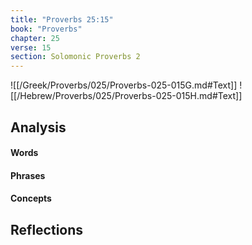 ```yaml
---
title: "Proverbs 25:15"
book: "Proverbs"
chapter: 25
verse: 15
section: Solomonic Proverbs 2
---
```

![[/Greek/Proverbs/025/Proverbs-025-015G.md#Text]]
![[/Hebrew/Proverbs/025/Proverbs-025-015H.md#Text]]

## Analysis

#### Words

#### Phrases

#### Concepts

## Reflections
